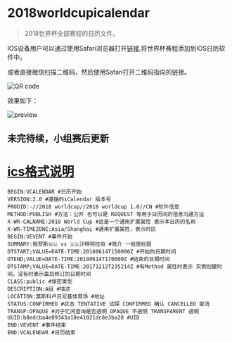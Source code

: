 # 2018worldcupicalendar

> 2018世界杯全部赛程的日历文件。

IOS设备用户可以通过使用Safari浏览器打开[链接](https://raw.githubusercontent.com/ontheway01/2018worldcupicalendar/master/2018worldcup.ics),将世界杯赛程添加到IOS日历软件中。

或者直接微信扫描二维码，然后使用Safari打开二维码指向的链接。

![QR code](https://github.com/ontheway01/2018worldcupicalendar/blob/master/qrcode.png?raw=true)

效果如下：

![preview](https://github.com/ontheway01/2018worldcupicalendar/blob/master/preview.jpg?raw=true)

## 未完待续，小组赛后更新

# [ics格式说明](https://en.wikipedia.org/wiki/ICalendar)

```
BEGIN:VCALENDAR #日历开始
VERSION:2.0 #遵循的iCalendar 版本号
PRODID:-//2018 worldcup//2018 worldcup 1.0//CN #软件信息
METHOD:PUBLISH #方法：公开 也可以是 REQUEST 等用于日历间的信息沟通方法
X-WR-CALNAME:2018 World Cup #这是一个通用扩展属性 表示本日历的名称
X-WR-TIMEZONE:Asia/Shanghai #通用扩展属性，表示时区
BEGIN:VEVENT #事件开始
SUMMARY:俄罗斯🇷🇺 vs 🇸🇦沙特阿拉伯 #简介 一般是标题
DTSTART;VALUE=DATE-TIME:20180614T150000Z #开始的日期时间
DTEND;VALUE=DATE-TIME:20180614T170000Z #结束的日期时间
DTSTAMP;VALUE=DATE-TIME:20171212T235214Z #有Method 属性时表示 实例创建时间，没有时表示最后修订的日期时间
CLASS:public #保密类型
DESCRIPTION:A组 #描述
LOCATION:莫斯科卢日尼基体育场 #地址
STATUS:CONFIRMED #状态 TENTATIVE 试探 CONFIRMED 确认 CANCELLED 取消
TRANSP:OPAQUE #对于忙闲查询是否透明 OPAQUE 不透明 TRANSPARENT 透明
UUID:b8edcba4e89343a18e41021dc8e3ba28 #UID
END:VEVENT #事件结束
END:VCALENDAR #日历结束
```
